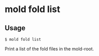 mold fold list 
===

## Usage 
`$ mold fold list`

Print a list of the fold files in the mold-root.
